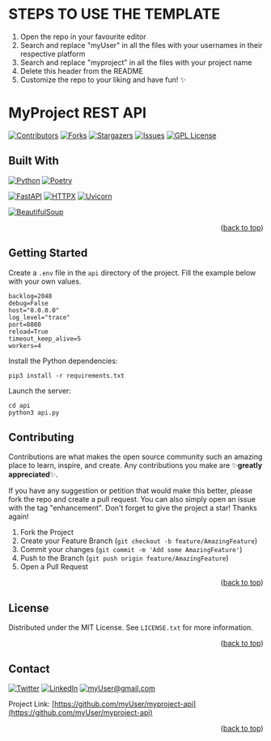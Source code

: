 <div id="top"></div>

# STEPS TO USE THE TEMPLATE

1. Open the repo in your favourite editor
2. Search and replace "myUser" in all the files with your usernames in their respective platform
3. Search and replace "myproject" in all the files with your project name
4. Delete this header from the README
5. Customize the repo to your liking and have fun! ✨

# MyProject REST API

[![Contributors][contributors-shield]][contributors-url]
[![Forks][forks-shield]][forks-url]
[![Stargazers][stars-shield]][stars-url]
[![Issues][issues-shield]][issues-url]
[![GPL License][license-shield]][license-url]

## Built With

[![Python][Python]][Python-url] [![Poetry][Poetry]][Poetry-url]

[![FastAPI][FastAPI]][FastAPI-url] [![HTTPX][HTTPX]][HTTPX-url] [![Uvicorn][Uvicorn]][Uvicorn-url]

[![BeautifulSoup][BeautifulSoup]][BeautifulSoup-url]

<p align="right">(<a href="#top">back to top</a>)</p>

## Getting Started

Create a `.env` file in the `api` directory of the project. Fill the example below with your own values.

```shell
backlog=2048
debug=False
host="0.0.0.0"
log_level="trace"
port=8080
reload=True
timeout_keep_alive=5
workers=4
```

Install the Python dependencies:

```shell
pip3 install -r requirements.txt
```

Launch the server:

```shell
cd api
python3 api.py
```

<!-- CONTRIBUTING -->
## Contributing

Contributions are what makes the open source community such an amazing place to learn, inspire, and create. Any contributions you make are ✨**greatly appreciated**✨.

If you have any suggestion or petition that would make this better, please fork the repo and create a pull request. You can also simply open an issue with the tag "enhancement".
Don't forget to give the project a star! Thanks again!

1. Fork the Project
2. Create your Feature Branch (`git checkout -b feature/AmazingFeature`)
3. Commit your changes (`git commit -m 'Add some AmazingFeature'`)
4. Push to the Branch (`git push origin feature/AmazingFeature`)
5. Open a Pull Request

<p align="right">(<a href="#top">back to top</a>)</p>

<!-- LICENSE -->
## License

Distributed under the MIT License. See `LICENSE.txt` for more information.

<p align="right">(<a href="#top">back to top</a>)</p>

<!-- CONTACT -->
## Contact

[![Twitter][Twitter]][Twitter-url] [![LinkedIn][LinkedIn]][LinkedIn-url] <a href="mailto: myUser@gmail.com">![myUser@gmail.com][Email]</a>

Project Link: [https://github.com/myUser/myproject-api](https://github.com/myUser/myproject-api)

<p align="right">(<a href="#top">back to top</a>)</p>

<!-- MARKDOWN LINKS & IMAGES -->
<!-- https://www.markdownguide.org/basic-syntax/#reference-style-links -->
[contributors-shield]: https://img.shields.io/github/contributors/myUser/myproject-api?style=for-the-badge
[contributors-url]: https://github.com/myUser/myproject-api/graphs/contributors
[forks-shield]: https://img.shields.io/github/forks/myUser/myproject-api?style=for-the-badge
[forks-url]: https://github.com/myUser/myproject-api/network/members
[stars-shield]: https://img.shields.io/github/stars/myUser/myproject-api?style=for-the-badge
[stars-url]: https://github.com/myUser/myproject-api/stargazers
[issues-shield]: https://img.shields.io/github/issues/myUser/myproject-api?style=for-the-badge
[issues-url]: https://github.com/myUser/myproject-api/issues
[license-shield]: https://img.shields.io/github/license/myUser/myproject-api?style=for-the-badge
[license-url]: https://github.com/myUser/myproject-api/blob/main/LICENSE.txt
<!-- Add more git info here -->

[Python]: https://img.shields.io/badge/python-3670A0?style=for-the-badge&logo=python&logoColor=ffdd54
[Python-url]: https://www.python.org/
[FastAPI]: https://img.shields.io/badge/FastAPI-005571?style=for-the-badge&logo=fastapi
[FastAPI-url]: https://fastapi.tiangolo.com/
[HTTPX]: https://img.shields.io/badge/HTTPX-005571?style=for-the-badge&logo=httpx
[HTTPX-url]: https://www.python-httpx.org/
[Poetry]: https://img.shields.io/badge/Poetry-3670A0?style=for-the-badge&logo=poetry&logoColor=ffdd54
[Poetry-url]: https://python-poetry.org/
[Uvicorn]: https://img.shields.io/badge/uvicorn-%298729.svg?style=for-the-badge&logo=gunicorn&logoColor=white
[Uvicorn-url]: https://www.uvicorn.org/
[BeautifulSoup]: https://img.shields.io/badge/BeautifulSoup-%2357A143.svg?style=for-the-badge&logo=python&logoColor=white
[BeautifulSoup-url]: https://www.crummy.com/software/BeautifulSoup/bs4/doc/
<!-- Add more tools here -->

[Twitter]: https://img.shields.io/twitter/follow/myUser?style=for-the-badge&logo=twitter&label=Twitter&color=CDCDCD&labelColor=000000&logoColor=FFFFFF
[Twitter-url]: https://twitter.com/myUser
[LinkedIn]: https://img.shields.io/badge/LinkedIn-0077B5?style=for-the-badge&logo=linkedin&logoColor=white&labelColor=000000&color=000000
[LinkedIn-url]: https://www.linkedin.com/in/myUser/
[Email]: https://img.shields.io/badge/Email-0077B5?style=for-the-badge&logo=gmail&logoColor=white&labelColor=000000&color=000000
<!-- Add more socials here -->
